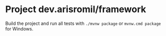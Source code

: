 # Project dev.arisromil/framework

Build the project and run all tests with `./mvnw package` or `mvnw.cmd package` for Windows.
